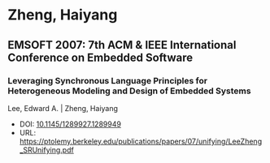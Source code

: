# Zheng, Haiyang

## EMSOFT 2007: 7th ACM & IEEE International Conference on Embedded Software

### Leveraging Synchronous Language Principles for Heterogeneous Modeling and Design of Embedded Systems
Lee, Edward A. | Zheng, Haiyang
* DOI: [10.1145/1289927.1289949](https://doi.org/10.1145/1289927.1289949)
* URL: <https://ptolemy.berkeley.edu/publications/papers/07/unifying/LeeZheng_SRUnifying.pdf>

